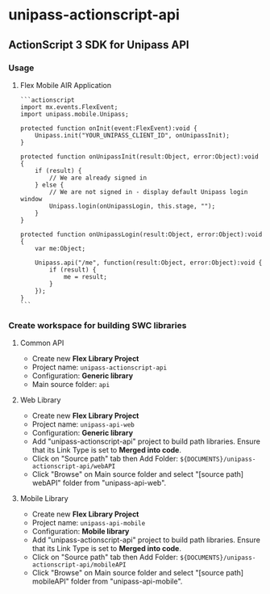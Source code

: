unipass-actionscript-api
========================

ActionScript 3 SDK for Unipass API
----------------------------------

### Usage

1. Flex Mobile AIR Application

       ```actionscript
       import mx.events.FlexEvent;
       import unipass.mobile.Unipass;
       
       protected function onInit(event:FlexEvent):void {
           Unipass.init("YOUR_UNIPASS_CLIENT_ID", onUnipassInit);
       }
    
       protected function onUnipassInit(result:Object, error:Object):void {
           if (result) {
               // We are already signed in
           } else {
               // We are not signed in - display default Unipass login window
               Unipass.login(onUnipassLogin, this.stage, "");
           }
       }
    
       protected function onUnipassLogin(result:Object, error:Object):void {
           var me:Object;
           
           Unipass.api("/me", function(result:Object, error:Object):void {
               if (result) {
                   me = result;
               }
           });
       }
       ```

### Create workspace for building SWC libraries

1. Common API

   * Create new **Flex Library Project**
   * Project name: `unipass-actionscript-api`
   * Configuration: **Generic library**
   * Main source folder: `api`

2. Web Library 

   * Create new **Flex Library Project**
   * Project name: `unipass-api-web`
   * Configuration: **Generic library**
   * Add "unipass-actionscript-api" project to build path libraries.
     Ensure that its Link Type is set to **Merged into code**.
   * Click on "Source path" tab then Add Folder: `${DOCUMENTS}/unipass-actionscript-api/webAPI`
   * Click "Browse" on Main source folder and select "[source path] webAPI" folder from "unipass-api-web".

3. Mobile Library 

   * Create new **Flex Library Project**
   * Project name: `unipass-api-mobile`
   * Configuration: **Mobile library**
   * Add "unipass-actionscript-api" project to build path libraries.
     Ensure that its Link Type is set to **Merged into code**.
   * Click on "Source path" tab then Add Folder: `${DOCUMENTS}/unipass-actionscript-api/mobileAPI`
   * Click "Browse" on Main source folder and select "[source path] mobileAPI" folder from "unipass-api-mobile".
